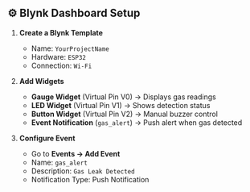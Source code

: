 ## ⚙️ Blynk Dashboard Setup
1. **Create a Blynk Template**
   - Name: `YourProjectName` 
   - Hardware: `ESP32`
   - Connection: `Wi-Fi`
   
2. **Add Widgets**
   - **Gauge Widget** (Virtual Pin V0) → Displays gas readings
   - **LED Widget** (Virtual Pin V1) → Shows detection status
   - **Button Widget** (Virtual Pin V2) → Manual buzzer control
   - **Event Notification** (`gas_alert`) → Push alert when gas detected

3. **Configure Event**
   - Go to **Events → Add Event**
   - Name: `gas_alert`
   - Description: `Gas Leak Detected`
   - Notification Type: Push Notification
